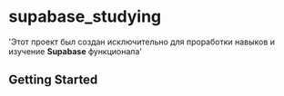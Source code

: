 # supabase_studying

'Этот проект был создан исключительно для проработки навыков и изучение <b>Supabase</b> функционала'

## Getting Started

